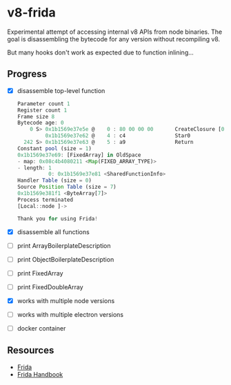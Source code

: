# v8-frida

Experimental attempt of accessing internal v8 APIs from node binaries.
The goal is disassembling the bytecode for any version without recompiling v8.

But many hooks don't work as expected due to function inlining...

## Progress

- [x] disassemble top-level function

  ```js
  Parameter count 1
  Register count 1
  Frame size 8
  Bytecode age: 0
      0 S> 0x1b1569e37e5e @    0 : 80 00 00 00       CreateClosure [0], [0], #0
           0x1b1569e37e62 @    4 : c4                Star0
    242 S> 0x1b1569e37e63 @    5 : a9                Return
  Constant pool (size = 1)
  0x1b1569e37e69: [FixedArray] in OldSpace
  - map: 0x08c4b4080211 <Map(FIXED_ARRAY_TYPE)>
  - length: 1
            0: 0x1b1569e37e81 <SharedFunctionInfo>
  Handler Table (size = 0)
  Source Position Table (size = 7)
  0x1b1569e381f1 <ByteArray[7]>
  Process terminated
  [Local::node ]->

  Thank you for using Frida!
  ```

- [x] disassemble all functions
- [ ] print ArrayBoilerplateDescription
- [ ] print ObjectBoilerplateDescription
- [ ] print FixedArray
- [ ] print FixedDoubleArray
- [x] works with multiple node versions
- [ ] works with multiple electron versions
- [ ] docker container

## Resources

- [Frida](https://frida.re/)
- [Frida Handbook](https://learnfrida.info)
